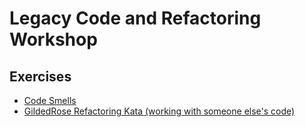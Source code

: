 # Legacy Code and Refactoring Workshop

## Exercises
- [Code Smells](exercises/smelly-tic-tac-toe)
- [GildedRose Refactoring Kata (working with someone else's code)](exercises/GildedRose_Refactoring_Kata)
